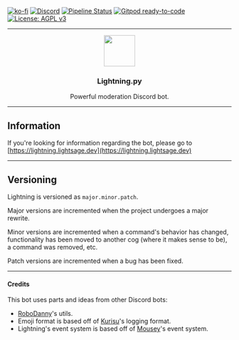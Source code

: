 [![ko-fi](https://ko-fi.com/img/githubbutton_sm.svg)](https://ko-fi.com/C0C06AS9P)
[![Discord](https://img.shields.io/discord/527887739178188830.svg)](https://short.lightsage.dev/discord)
[![Pipeline Status](https://img.shields.io/github/checks-status/lightning-bot/Lightning/master)](https://github.com/lightning-bot/Lightning/actions)
[![Gitpod ready-to-code](https://img.shields.io/badge/Gitpod-ready--to--code-blue?logo=gitpod)](https://gitpod.io/#https://gitlab.com/lightning-bot/Lightning)
[![License: AGPL v3](https://img.shields.io/badge/License-AGPL%20v3-blue.svg)](https://www.gnu.org/licenses/agpl-3.0)

---
<p align="center">
    <img src="https://i.imgur.com/6JmkKwH.png" height="70">
    <h3 align="center">Lightning.py</h3>
  <p align="center">Powerful moderation Discord bot.</p>
</p>

---
## Information

If you're looking for information regarding the bot, please go to [https://lightning.lightsage.dev](https://lightning.lightsage.dev)

---
## Versioning

Lightning is versioned as `major.minor.patch`.

Major versions are incremented when the project undergoes a major rewrite.

Minor versions are incremented when a command's behavior has changed, functionality has been moved to another cog (where it makes sense to be), a command was removed, etc.

Patch versions are incremented when a bug has been fixed.

---
#### Credits

This bot uses parts and ideas from other Discord bots:

- [RoboDanny](https://github.com/Rapptz/RoboDanny)'s utils.
- Emoji format is based off of [Kurisu](https://github.com/nh-server/Kurisu)'s logging format.
- Lightning's event system is based off of [Mousey](https://github.com/LostLuma/Mousey)'s event system.
